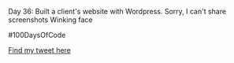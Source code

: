 Day 36: Built a client's website with Wordpress. 
Sorry, I can't share screenshots 
Winking face


#100DaysOfCode

[Find my tweet here](https://twitter.com/umuks_/status/1365348553623764992?s=20)
